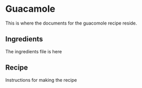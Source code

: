 # Guacamole

This is where the documents for the guacomole recipe reside.

## Ingredients

The ingredients file is here

## Recipe

Instructions for making the recipe
